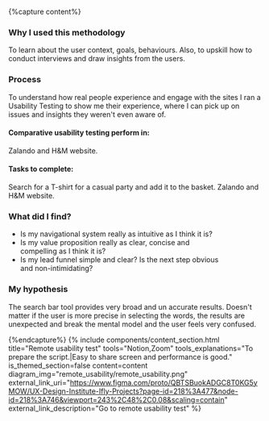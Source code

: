 {%capture content%}
### Why I used this methodology
To learn about the user context, goals, behaviours. Also, to upskill how to conduct interviews and draw insights from the users.

### Process
To understand how real people experience and engage with the sites I ran a Usability Testing to show me their experience, where I can pick up on issues and insights they weren't even aware of.

#### Comparative usability testing perform in:
Zalando and H&M website.

#### Tasks to complete:
Search for a T-shirt for a casual party and add it to the basket. Zalando and H&M website.

### What did I find?
*  Is my navigational system really as intuitive as I think it is?
*  Is my value proposition really as clear, concise and    
compelling as I think it is?
*  Is my lead funnel simple and clear? Is the next step obvious   
and non-intimidating?

### My hypothesis
The search bar tool provides very broad and un accurate results. Doesn't matter if the user is more precise in selecting the words, the results are unexpected and break the mental model and the user feels very confused.

{%endcapture%}
{%
include components/content_section.html
title="Remote usability test"
tools="Notion,Zoom"
tools_explanations="To prepare the script.|Easy to share screen and performance is good."
is_themed_section=false
content=content
diagram_img="remote_usability/remote_usability.png"
external_link_uri="https://www.figma.com/proto/QBTSBuokADGC8T0KG5yMOW/UX-Design-Institute-Ifly-Projects?page-id=218%3A477&node-id=218%3A746&viewport=243%2C48%2C0.08&scaling=contain"
external_link_description="Go to remote usability test"
%}
